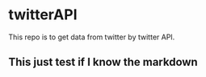 # twitterAPI
This repo is to get data from twitter by twitter API.
## This just test if I know the markdown
